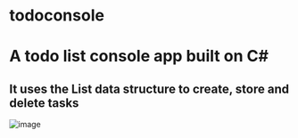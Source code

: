 # todoconsole
<h1>A todo list console app built on C#</h1>
<h2>It uses the  List data structure to create, store and delete tasks</h2>

![image](https://github.com/ibrahim11dev/todoconsole/assets/151431756/0a3bc63c-a38e-46af-a73c-393821f84699)
